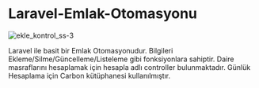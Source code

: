# Laravel-Emlak-Otomasyonu
![ekle_kontrol_ss-3](https://user-images.githubusercontent.com/49280604/107895792-9baa7c00-6f45-11eb-8cb6-b47e9874b7af.PNG)

Laravel ile basit bir Emlak Otomasyonudur.
Bilgileri Ekleme/Silme/Güncelleme/Listeleme gibi fonksiyonlara sahiptir.
Daire masraflarını hesaplamak için hesapla adlı controller bulunmaktadır. Günlük Hesaplama için Carbon kütüphanesi kullanılmıştır.
